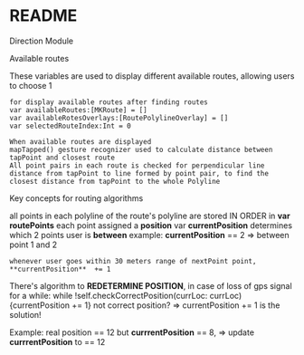 #  README



Direction Module

Available routes

These variables are used to display different available routes, allowing users to choose 1

    for display available routes after finding routes
    var availableRoutes:[MKRoute] = []
    var availableRotesOverlays:[RoutePolylineOverlay] = []
    var selectedRouteIndex:Int = 0
    
    When available routes are displayed
    mapTapped() gesture recognizer used to calculate distance between tapPoint and closest route
    All point pairs in each route is checked for perpendicular line distance from tapPoint to line formed by point pair, to find the closest distance from tapPoint to the whole Polyline
    
    
    
Key concepts for routing algorithms

all points in each polyline of the route's polyline are stored IN ORDER in **var routePoints**
each point assigned a **position**
var **currentPosition** determines which 2 points user is **between**
example: **currentPosition** == 2 => between point 1 and 2

    whenever user goes within 30 meters range of nextPoint point, **currentPosition**  += 1

There's algorithm to **REDETERMINE POSITION**, in case of loss of gps signal for a while:
while !self.checkCorrectPosition(currLoc: currLoc) {currentPosition += 1}
not correct position? => currentPosition += 1 is the solution!

Example: real position == 12 but **currrentPosition** == 8, => update **currrentPosition** to == 12







